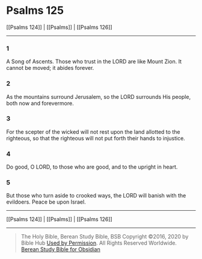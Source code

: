 # Psalms 125

[[Psalms 124]] | [[Psalms]] | [[Psalms 126]]

---

### 1
A Song of Ascents. Those who trust in the LORD are like Mount Zion. It cannot be moved; it abides forever.

### 2
As the mountains surround Jerusalem, so the LORD surrounds His people, both now and forevermore.

### 3
For the scepter of the wicked will not rest upon the land allotted to the righteous, so that the righteous will not put forth their hands to injustice.

### 4
Do good, O LORD, to those who are good, and to the upright in heart.

### 5
But those who turn aside to crooked ways, the LORD will banish with the evildoers. Peace be upon Israel.

---

[[Psalms 124]] | [[Psalms]] | [[Psalms 126]]

---

> The Holy Bible, Berean Study Bible, BSB
> Copyright &copy;2016, 2020 by Bible Hub
> [Used by Permission](https://berean.bible/terms.htm). All Rights Reserved Worldwide.
> [Berean Study Bible for Obsidian](https://github.com/gapmiss/berean-study-bible-for-obsidian)


